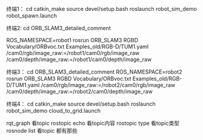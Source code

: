 
终端1：
cd catkin_make
source devel/setup.bash
roslaunch robot_sim_demo robot_spawn.launch

终端2:
cd ORB_SLAM3_detailed_comment

ROS_NAMESPACE=robot1 rosrun ORB_SLAM3 RGBD Vocabulary/ORBvoc.txt Examples_old/RGB-D/TUM1.yaml /cam0/rgb/image_raw:=/robot1/cam0/rgb/image_raw /cam0/depth/image_raw:=/robot1/cam0/depth/image_raw

终端3：
cd ORB_SLAM3_detailed_comment
ROS_NAMESPACE=robot2 rosrun ORB_SLAM3 RGBD Vocabulary/ORBvoc.txt Examples_old/RGB-D/TUM1.yaml /cam0/rgb/image_raw:=/robot2/cam0/rgb/image_raw /cam0/depth/image_raw:=/robot2/cam0/depth/image_raw

终端4：
cd catkin_make
source devel/setup.bash
roslaunch robot_sim_demo cloud_to_grid.launch


rqt_graph 看topic
rostopic echo 看topic内容
rostopic type 看topic类型
rosnode list 看topic 都有那些
